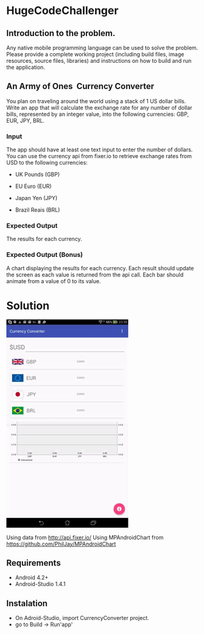 # HugeCodeChallenger

## Introduction to the problem.

Any native mobile programming language can be used to solve the problem. Please provide a complete working project (including build files, image resources, source files, libraries) and instructions on how to build and run the application.

## An Army of Ones ­ Currency Converter

You plan on traveling around the world using a stack of 1 US dollar bills. Write an app that will calculate the exchange rate for any number of dollar bills, represented by an integer value, into the following currencies: GBP, EUR, JPY, BRL.

### Input

The app should have at least one text input to enter the number of dollars.  You can use the currency api from fixer.io to retrieve exchange rates from USD to the following currencies:

  - UK Pounds (GBP)
  
  - EU Euro (EUR) 

  - Japan Yen (JPY) 

  - Brazil Reais (BRL)

### Expected Output

The results for each currency.

### Expected Output ­(Bonus)
A chart displaying the results for each currency.  Each result should update the screen as each value is returned from the api call. Each bar should animate from a value of 0 to its value.

# Solution

![alt tag](https://github.com/aldajo92/HugeCodeChallenger/blob/master/CurrencyConverter/example2.gif)

Using data from http://api.fixer.io/
Using MPAndroidChart from https://github.com/PhilJay/MPAndroidChart

## Requirements

* Android 4.2+
* Android-Studio 1.4.1

## Instalation

* On Adroid-Studio, import CurrencyConverter project.
* go to Build -> Run'app'
